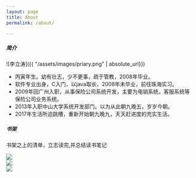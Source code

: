 ```yaml
---
layout: page
title: About
permalink: /about/

---
```


##### 简介
![李立涛]({{ "/assets/images/priary.png" | absolute_url}})


* 丙寅年生。幼有壮志，少不更事，疏于管教，2008年毕业。
* 软件专业出身，C入门，以java取长，2008年未毕业，前往珠海实习。
* 2009年回广州入职，从事保险公司系统开发，主要为电销系统，客服系统等保险公司业务系统。
* 2013年入职中山大学系统开发部门。以为从此朝九晚五，岁岁今朝。
* 2017年生活所迫跳槽，重新开始朝九晚九，天天赶进度的充实生活。

##### 书架


书架之上的清单，立志读完,并总结读书笔记


<div class="container">
<div class="row">

<div class="col-sm-6 col-md-4 col-lg-3 postSpan">
<img src="{{ "/assets/images/tdd.jpg" | absolute_url}}"/>
</div>


<div class="col-sm-6 col-md-4 col-lg-3 postSpan">
<img src="{{ "/assets/images/refactoring.jpg" | absolute_url}}"/>
</div>

<div class="col-sm-6 col-md-4 col-lg-3 postSpan">
<img src="{{ "/assets/images/clean-code.jpg" | absolute_url}}" />
</div>

</div>
</div>

[jekyll-organization]: https://github.com/jekyll
